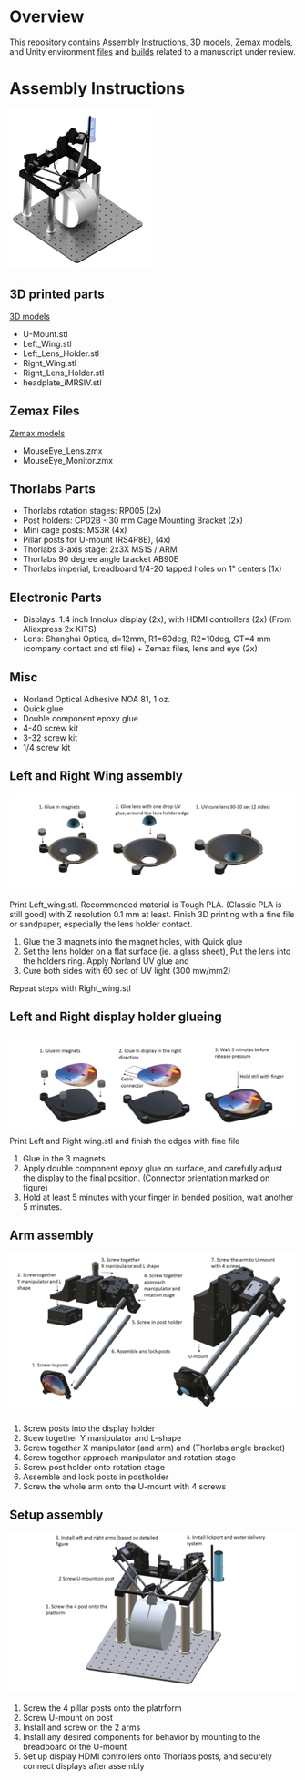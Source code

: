 # Overview
This repository contains [Assembly Instructions](https://github.com/DombeckLab/IMRSIV#assembly-instructions), [3D models](https://github.com/DombeckLab/IMRSIV/tree/main/STL), [Zemax models](https://github.com/DombeckLab/IMRSIV/tree/main/Zemax), and Unity environment [files](https://github.com/DombeckLab/IMRSIV/tree/main/Unity_project) and [builds](https://github.com/DombeckLab/IMRSIV/tree/main/Unity_Demo_Builds) related to a manuscript under review.

# Assembly Instructions
![skatch](Picture1.png)

## 3D printed parts
[3D models](https://github.com/DombeckLab/IMRSIV/tree/main/STL)
- U-Mount.stl
- Left_Wing.stl
- Left_Lens_Holder.stl
- Right_Wing.stl
- Right_Lens_Holder.stl
- headplate_iMRSIV.stl

## Zemax Files 
[Zemax models](https://github.com/DombeckLab/IMRSIV/tree/main/Zemax)
- MouseEye_Lens.zmx
- MouseEye_Monitor.zmx

## Thorlabs Parts 

- Thorlabs rotation stages: RP005 (2x)
- Post holders: CP02B - 30 mm Cage Mounting Bracket (2x)
- Mini cage posts: MS3R (4x)
- Pillar posts for U-mount (RS4P8E), (4x)
- Thorlabs 3-axis stage: 2x3X MS1S / ARM
- Thorlabs 90 degree angle bracket AB90E 
- Thorlabs imperial, breadboard 1/4-20 tapped holes on 1" centers (1x)

 ## Electronic Parts  
- Displays: 1.4 inch Innolux display (2x), with HDMI controllers (2x) (From Aliexpress 2x KITS)
- Lens: Shanghai Optics, d=12mm, R1=60deg, R2=10deg, CT=4 mm (company contact and stl file) + Zemax files, lens and eye  (2x)
  
 ## Misc
- Norland Optical Adhesive NOA 81, 1 oz.
- Quick glue
- Double component epoxy glue
- 4-40 screw kit
- 3-32 screw kit
- 1/4 screw kit

  
## Left and Right Wing assembly

![skatch](Slide1.PNG)

Print Left_wing.stl. Recommended material is Tough PLA. (Classic PLA is still good) with Z resolution 0.1 mm at least. Finish 3D printing with a fine file or sandpaper, especially the lens holder contact.
1. Glue the 3 magnets into the magnet holes, with Quick glue
2. Set the lens holder on a flat surface (ie. a glass sheet), Put the lens into the holders ring. Apply Norland UV glue and
3. Cure both sides with 60 sec of UV light (300 mw/mm2)

 Repeat steps with Right_wing.stl

## Left and Right display holder glueing

![skatch](Slide2.PNG)
Print Left and Right wing.stl and finish the edges with fine file
1. Glue in the 3 magnets
2. Apply double component epoxy glue on surface, and carefully adjust the display to the final position. (Connector orientation marked on figure)
3. Hold at least 5 minutes with your finger in bended position, wait another 5 minutes. 

   
## Arm assembly

![skatch](Slide3.PNG)
1. Screw posts into the display holder
2. Scew together Y manipulator and L-shape
3. Screw together X manipulator (and arm) and (Thorlabs angle bracket)
4. Screw together approach manipulator and rotation stage
5. Screw post holder onto rotation stage
6. Assemble and lock posts in postholder
7. Screw the whole arm onto the U-mount with 4 screws

## Setup assembly

![skatch](Slide4.PNG)
1. Screw the 4 pillar posts onto the platrform
2. Screw U-mount on post
3. Install and screw on the 2 arms
4. Install any desired components for behavior by mounting to the breadboard or the U-mount
5. Set up display HDMI controllers onto Thorlabs posts, and securely connect displays after assembly
   
   

